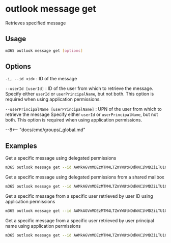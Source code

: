 # outlook message get

Retrieves specified message

## Usage

```sh
m365 outlook message get [options]
```

## Options

`-i, --id <id>`
: ID of the message

`--userId [userId]`
: ID of the user from which to retrieve the message. Specify either `userId` or `userPrincipalName`, but not both. This option is required when using application permissions.

`--userPrincipalName [userPrincipalName]`
: UPN of the user from which to retrieve the message Specify either `userId` or `userPrincipalName`, but not both. This option is required when using application permissions.

--8<-- "docs/cmd/groups/_global.md"

## Examples

Get a specific message using delegated permissions

```sh
m365 outlook message get --id AAMkAGVmMDEzMTM4LTZmYWUtNDdkNC1hMDZiLTU1OGY5OTZhYmY4OABGAAAAAAAiQ8W967B7TKBjgx9rVEURBwAiIsqMbYjsT5e-T7KzowPTAAAAAAEMAAAiIsqMbYjsT5e-T7KzowPTAALvuv07AAA=
```

Get a specific message using delegated permissions from a shared mailbox

```sh
m365 outlook message get --id AAMkAGVmMDEzMTM4LTZmYWUtNDdkNC1hMDZiLTU1OGY5OTZhYmY4OABGAAAAAAAiQ8W967B7TKBjgx9rVEURBwAiIsqMbYjsT5e-T7KzowPTAAAAAAEMAAAiIsqMbYjsT5e-T7KzowPTAALvuv07AAA= --userPrincipalName sharedmailbox@tenant.com
```

Get a specific message from a specific user retrieved by user ID using application permissions

```sh
m365 outlook message get --id AAMkAGVmMDEzMTM4LTZmYWUtNDdkNC1hMDZiLTU1OGY5OTZhYmY4OABGAAAAAAAiQ8W967B7TKBjgx9rVEURBwAiIsqMbYjsT5e-T7KzowPTAAAAAAEMAAAiIsqMbYjsT5e-T7KzowPTAALvuv07AAA= --userId 6799fd1a-723b-4eb7-8e52-41ae530274ca
```

Get a specific message from a specific user retrieved by user principal name using application permissions

```sh
m365 outlook message get --id AAMkAGVmMDEzMTM4LTZmYWUtNDdkNC1hMDZiLTU1OGY5OTZhYmY4OABGAAAAAAAiQ8W967B7TKBjgx9rVEURBwAiIsqMbYjsT5e-T7KzowPTAAAAAAEMAAAiIsqMbYjsT5e-T7KzowPTAALvuv07AAA= --userPrincipalName user@tenant.com
```

